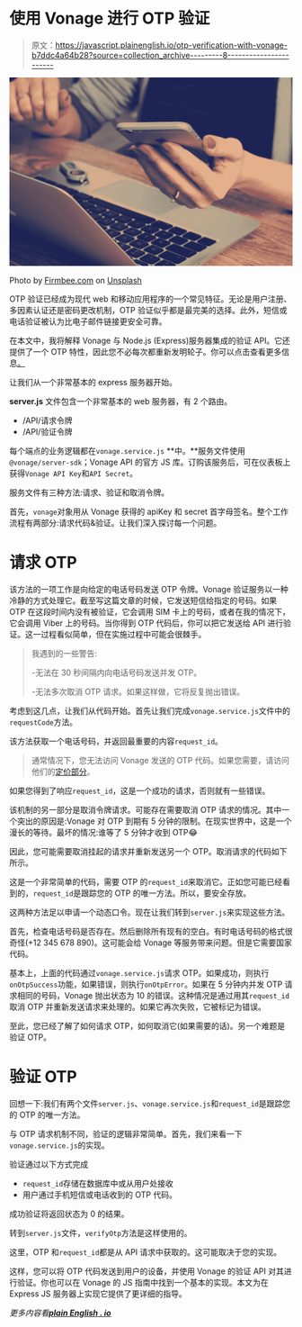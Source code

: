 # 使用 Vonage 进行 OTP 验证

> 原文：<https://javascript.plainenglish.io/otp-verification-with-vonage-b7ddc4a64b28?source=collection_archive---------8----------------------->

![](img/2ff88dfdefb5c78ac2e98ddec7662ab2.png)

Photo by [Firmbee.com](https://unsplash.com/@firmbee?utm_source=unsplash&utm_medium=referral&utm_content=creditCopyText) on [Unsplash](https://unsplash.com/s/photos/sms?utm_source=unsplash&utm_medium=referral&utm_content=creditCopyText)

OTP 验证已经成为现代 web 和移动应用程序的一个常见特征。无论是用户注册、多因素认证还是密码更改机制，OTP 验证似乎都是最完美的选择。此外，短信或电话验证被认为比电子邮件链接更安全可靠。

在本文中，我将解释 Vonage 与 Node.js (Express)服务器集成的验证 API。它还提供了一个 OTP 特性，因此您不必每次都重新发明轮子。你可以点击查看更多信息[。](https://www.vonage.com/communications-apis/verify/)

让我们从一个非常基本的 express 服务器开始。

**server.js** 文件包含一个非常基本的 web 服务器，有 2 个路由。

*   /API/请求令牌
*   /API/验证令牌

每个端点的业务逻辑都在`vonage.service.js` **中。**服务文件使用`@vonage/server-sdk`；Vonage API 的官方 JS 库。订购该服务后，可在仪表板上获得`Vonage API Key`和`API Secret`。

服务文件有三种方法:请求、验证和取消令牌。

首先，`vonage`对象用从 Vonage 获得的 apiKey 和 secret 首字母签名。整个工作流程有两部分:请求代码&验证。让我们深入探讨每一个问题。

# 请求 OTP

该方法的一项工作是向给定的电话号码发送 OTP 令牌。Vonage 验证服务以一种冷静的方式处理它。截至写这篇文章的时候，它发送短信给指定的号码。如果 OTP 在这段时间内没有被验证，它会调用 SIM 卡上的号码，或者在我的情况下，它会调用 Viber 上的号码。当你得到 OTP 代码后，你可以把它发送给 API 进行验证。这一过程看似简单，但在实施过程中可能会很棘手。

> 我遇到的一些警告:
> 
> -无法在 30 秒间隔内向电话号码发送并发 OTP。
> 
> -无法多次取消 OTP 请求。如果这样做，它将反复抛出错误。

考虑到这几点，让我们从代码开始。首先让我们完成`vonage.service.js`文件中的`requestCode`方法。

该方法获取一个电话号码，并返回最重要的内容`request_id`。

> 通常情况下，您无法访问 Vonage 发送的 OTP 代码。如果您需要，请访问他们的[定价部分](https://www.vonage.com/communications-apis/verify/pricing/)。

如果您得到了响应`request_id`，这是一个成功的请求，否则就有一些错误。

该机制的另一部分是取消令牌请求。可能存在需要取消 OTP 请求的情况。其中一个突出的原因是:Vonage 对 OTP 到期有 5 分钟的限制。在现实世界中，这是一个漫长的等待。最坏的情况:谁等了 5 分钟才收到 OTP😂

因此，您可能需要取消挂起的请求并重新发送另一个 OTP。取消请求的代码如下所示。

这是一个非常简单的代码，需要 OTP 的`request_id`来取消它。正如您可能已经看到的，`request_id`是跟踪您的 OTP 的唯一方法。所以，要安全存放。

这两种方法足以申请一个动态口令。现在让我们转到`server.js`来实现这些方法。

首先，检查电话号码是否存在。然后删除所有现有的空白。有时电话号码的格式很奇怪(+12 345 678 890)。这可能会给 Vonage 等服务带来问题。但是它需要国家代码。

基本上，上面的代码通过`vonage.service.js`请求 OTP。如果成功，则执行`onOtpSuccess`功能，如果错误，则执行`onOtpError`。如果在 5 分钟内并发 OTP 请求相同的号码，Vonage 抛出状态为 10 的错误。这种情况是通过用其`request_id`取消 OTP 并重新发送请求来处理的。如果它再次失败，它被标记为错误。

至此，您已经了解了如何请求 OTP，如何取消它(如果需要的话)。另一个难题是验证 OTP。

# 验证 OTP

回想一下:我们有两个文件`server.js`、`vonage.service.js`和`request_id`是跟踪您的 OTP 的唯一方法。

与 OTP 请求机制不同，验证的逻辑非常简单。首先，我们来看一下`vonage.service.js`的实现。

验证通过以下方式完成

*   `request_id`存储在数据库中或从用户处接收
*   用户通过手机短信或电话收到的 OTP 代码。

成功验证将返回状态为 0 的结果。

转到`server.js`文件，`verifyOtp`方法是这样使用的。

这里，OTP 和`request_id`都是从 API 请求中获取的。这可能取决于您的实现。

这样，您可以将 OTP 代码发送到用户的设备，并使用 Vonage 的验证 API 对其进行验证。你也可以在 Vonage 的 JS 指南中找到一个基本的实现。本文为在 Express JS 服务器上实现它提供了更详细的指导。

*更多内容看*[***plain English . io***](http://plainenglish.io/)
